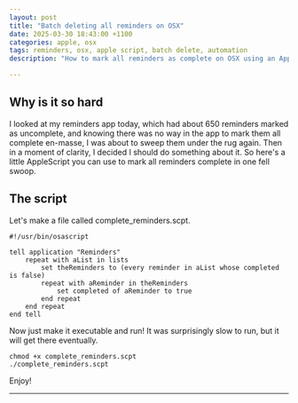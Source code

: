 ```yaml
---
layout: post
title: "Batch deleting all reminders on OSX"
date: 2025-03-30 18:43:00 +1100
categories: apple, osx
tags: reminders, osx, apple script, batch delete, automation
description: "How to mark all reminders as complete on OSX using an AppleScript."

---
```


## Why is it so hard

I looked at my reminders app today, which had about 650 reminders marked as uncomplete, and knowing there was no way in the app to mark them all complete en-masse, I was about to sweep them under the rug again. Then in a moment of clarity, I decided I should do something about it. So here's a little AppleScript you can use to mark all reminders complete in one fell swoop.

## The script

Let's make a file called complete_reminders.scpt.

``` 
#!/usr/bin/osascript

tell application "Reminders"
    repeat with aList in lists
        set theReminders to (every reminder in aList whose completed is false)
        repeat with aReminder in theReminders
            set completed of aReminder to true
        end repeat
    end repeat
end tell
```

Now just make it executable and run! It was surprisingly slow to run, but it will get there eventually.

``` 
chmod +x complete_reminders.scpt
./complete_reminders.scpt
```
Enjoy!

---
